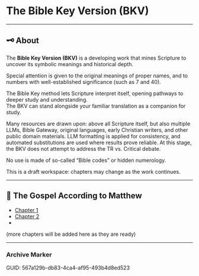 # The Bible Key Version (BKV)

---

## 🗝️ About
The **Bible Key Version (BKV)** is a developing work that mines Scripture to uncover its symbolic meanings and historical depth.  

Special attention is given to the original meanings of proper names, and to numbers with well-established significance (such as 7 and 40). 

The Bible Key method lets Scripture interpret itself, opening pathways to deeper study and understanding.  
The BKV can stand alongside your familiar translation as a companion for study.  

Many resources are drawn upon: above all Scripture itself, but also multiple LLMs, Bible Gateway, original languages, early Christian writers, and other public domain materials. LLM formatting is applied for consistency, and automated substitutions are used where results prove reliable. At this stage, the BKV does not attempt to address the TR vs. Critical debate.


No use is made of so-called “Bible codes” or hidden numerology. 

This is a draft workspace: chapters may change as the work continues.

---

## 📖 The Gospel According to Matthew
- [Chapter 1](Matthew_01.md)
- [Chapter 2](Matthew_02.md) 
- 
(more chapters will be added here as they are ready)




---

### Archive Marker
GUID: 567a129b-db83-4ca4-af95-493b4d8ed523
